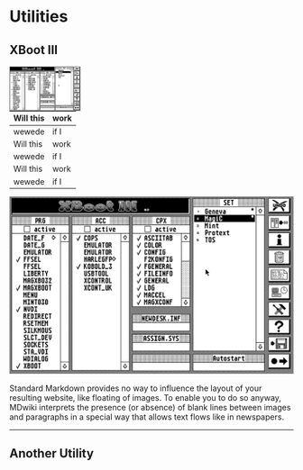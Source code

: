 Utilities
===========
XBoot III
--------

<img src="images/XBoot/XbootIII.png" width=25% align=left>

|Will this|work|
|---|---|
|   wewede   |if I|
|Will this|work|
|   wewede   |if I|
|Will this|work|
|   wewede   |if I|




![](images/XBoot/XbootIII.png)

Standard Markdown provides no way to influence the layout of your resulting website, like floating of images. To enable you to do so anyway, MDwiki interprets the presence (or absence) of blank lines between images and paragraphs in a special way that allows text flows like in newspapers.

- - - -

Another Utility
--------
